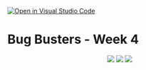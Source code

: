[![Open in Visual Studio Code](https://classroom.github.com/assets/open-in-vscode-f059dc9a6f8d3a56e377f745f24479a46679e63a5d9fe6f495e02850cd0d8118.svg)](https://classroom.github.com/online_ide?assignment_repo_id=6527017&assignment_repo_type=AssignmentRepo)

<h1>Bug Busters - Week 4</h1>
<p align="center">
  <img src="https://media.giphy.com/media/Bvq19AboeQeDr9qs9r/giphy.gif">
  <img src="https://media.giphy.com/media/CWGO9BcBEGNZbjt20D/giphy.gif">
  <img src="https://media.giphy.com/media/2dOGsuatBphueNLLAu/giphy.gif">
</p>
